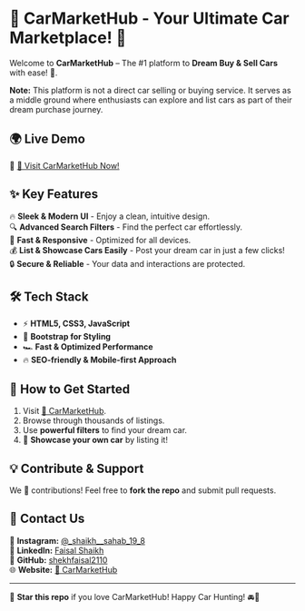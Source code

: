 # 🚗 CarMarketHub - Your Ultimate Car Marketplace! 🌟

Welcome to **CarMarketHub** – The #1 platform to **Dream Buy & Sell Cars** with ease! 🚀.

**Note:** This platform is not a direct car selling or buying service. It serves as a middle ground where enthusiasts can explore and list cars as part of their dream purchase journey.

## 🌍 Live Demo
🔗 [🚗 Visit CarMarketHub Now!](https://shekhfaisal2110.github.io/CarMarketHub/)

## ✨ Key Features

🔥 **Sleek & Modern UI** - Enjoy a clean, intuitive design.  
🔍 **Advanced Search Filters** - Find the perfect car effortlessly.  
🚀 **Fast & Responsive** - Optimized for all devices.  
💰 **List & Showcase Cars Easily** - Post your dream car in just a few clicks!  
🔒 **Secure & Reliable** - Your data and interactions are protected.


## 🛠️ Tech Stack
- ⚡ **HTML5, CSS3, JavaScript**  
- 🎨 **Bootstrap for Styling**  
- 🏎️ **Fast & Optimized Performance**  
- 🔥 **SEO-friendly & Mobile-first Approach**  

## 🚀 How to Get Started
1. Visit [🚗 CarMarketHub](https://shekhfaisal2110.github.io/CarMarketHub/).
2. Browse through thousands of listings.  
3. Use **powerful filters** to find your dream car.  
4. 🚀 **Showcase your own car** by listing it! 


## 💡 Contribute & Support
We 💙 contributions! Feel free to **fork the repo** and submit pull requests. 

## 📧 Contact Us
📸 **Instagram:** [@_shaikh__sahab_19_8](https://www.instagram.com/_shaikh__sahab_19_8/?igsh=N3M5a3FvZGxpN290#)  
💼 **LinkedIn:** [Faisal Shaikh](https://www.linkedin.com/in/faisal-shaikh-3064582a4/?utm_source=share&utm_campaign=share_via&utm_content=profile&utm_medium=android_app)  
🐙 **GitHub:** [shekhfaisal2110](https://github.com/shekhfaisal2110)  
🌐 **Website:** [🚗 CarMarketHub](https://shekhfaisal2110.github.io/CarMarketHub/)

---

🌟 **Star this repo** if you love CarMarketHub! Happy Car Hunting! 🚘💨
